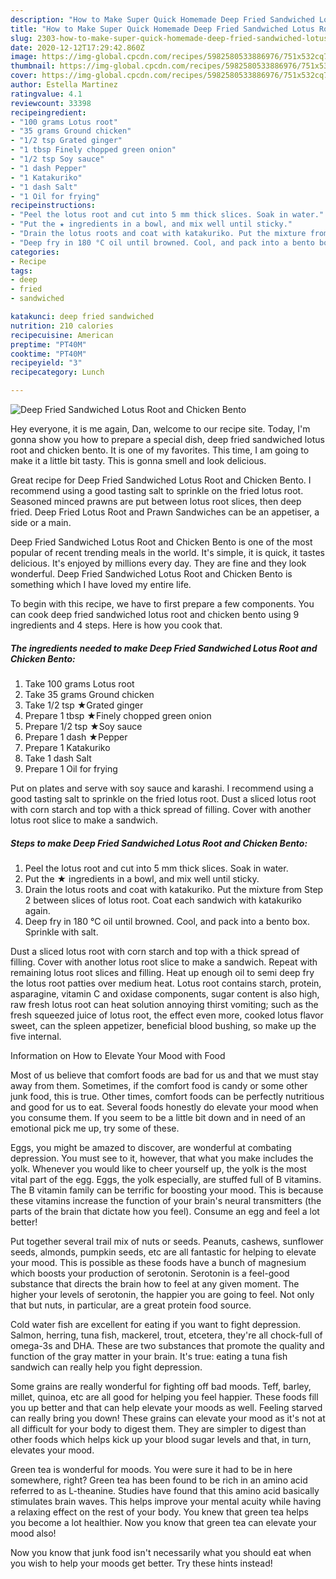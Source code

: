 ```yaml
---
description: "How to Make Super Quick Homemade Deep Fried Sandwiched Lotus Root and Chicken Bento"
title: "How to Make Super Quick Homemade Deep Fried Sandwiched Lotus Root and Chicken Bento"
slug: 2303-how-to-make-super-quick-homemade-deep-fried-sandwiched-lotus-root-and-chicken-bento
date: 2020-12-12T17:29:42.860Z
image: https://img-global.cpcdn.com/recipes/5982580533886976/751x532cq70/deep-fried-sandwiched-lotus-root-and-chicken-bento-recipe-main-photo.jpg
thumbnail: https://img-global.cpcdn.com/recipes/5982580533886976/751x532cq70/deep-fried-sandwiched-lotus-root-and-chicken-bento-recipe-main-photo.jpg
cover: https://img-global.cpcdn.com/recipes/5982580533886976/751x532cq70/deep-fried-sandwiched-lotus-root-and-chicken-bento-recipe-main-photo.jpg
author: Estella Martinez
ratingvalue: 4.1
reviewcount: 33398
recipeingredient:
- "100 grams Lotus root"
- "35 grams Ground chicken"
- "1/2 tsp Grated ginger"
- "1 tbsp Finely chopped green onion"
- "1/2 tsp Soy sauce"
- "1 dash Pepper"
- "1 Katakuriko"
- "1 dash Salt"
- "1 Oil for frying"
recipeinstructions:
- "Peel the lotus root and cut into 5 mm thick slices. Soak in water."
- "Put the ★ ingredients in a bowl, and mix well until sticky."
- "Drain the lotus roots and coat with katakuriko. Put the mixture from Step 2 between slices of lotus root. Coat each sandwich with katakuriko again."
- "Deep fry in 180 °C oil until browned. Cool, and pack into a bento box. Sprinkle with salt."
categories:
- Recipe
tags:
- deep
- fried
- sandwiched

katakunci: deep fried sandwiched 
nutrition: 210 calories
recipecuisine: American
preptime: "PT40M"
cooktime: "PT40M"
recipeyield: "3"
recipecategory: Lunch

---
```



![Deep Fried Sandwiched Lotus Root and Chicken Bento](https://img-global.cpcdn.com/recipes/5982580533886976/751x532cq70/deep-fried-sandwiched-lotus-root-and-chicken-bento-recipe-main-photo.jpg)

Hey everyone, it is me again, Dan, welcome to our recipe site. Today, I'm gonna show you how to prepare a special dish, deep fried sandwiched lotus root and chicken bento. It is one of my favorites. This time, I am going to make it a little bit tasty. This is gonna smell and look delicious.

Great recipe for Deep Fried Sandwiched Lotus Root and Chicken Bento. I recommend using a good tasting salt to sprinkle on the fried lotus root. Seasoned minced prawns are put between lotus root slices, then deep fried. Deep Fried Lotus Root and Prawn Sandwiches can be an appetiser, a side or a main.

Deep Fried Sandwiched Lotus Root and Chicken Bento is one of the most popular of recent trending meals in the world. It's simple, it is quick, it tastes delicious. It's enjoyed by millions every day. They are fine and they look wonderful. Deep Fried Sandwiched Lotus Root and Chicken Bento is something which I have loved my entire life.


To begin with this recipe, we have to first prepare a few components. You can cook deep fried sandwiched lotus root and chicken bento using 9 ingredients and 4 steps. Here is how you cook that.

<!--inarticleads1-->

##### The ingredients needed to make Deep Fried Sandwiched Lotus Root and Chicken Bento:

1. Take 100 grams Lotus root
1. Take 35 grams Ground chicken
1. Take 1/2 tsp ★Grated ginger
1. Prepare 1 tbsp ★Finely chopped green onion
1. Prepare 1/2 tsp ★Soy sauce
1. Prepare 1 dash ★Pepper
1. Prepare 1 Katakuriko
1. Take 1 dash Salt
1. Prepare 1 Oil for frying


Put on plates and serve with soy sauce and karashi. I recommend using a good tasting salt to sprinkle on the fried lotus root. Dust a sliced lotus root with corn starch and top with a thick spread of filling. Cover with another lotus root slice to make a sandwich. 

<!--inarticleads2-->

##### Steps to make Deep Fried Sandwiched Lotus Root and Chicken Bento:

1. Peel the lotus root and cut into 5 mm thick slices. Soak in water.
1. Put the ★ ingredients in a bowl, and mix well until sticky.
1. Drain the lotus roots and coat with katakuriko. Put the mixture from Step 2 between slices of lotus root. Coat each sandwich with katakuriko again.
1. Deep fry in 180 °C oil until browned. Cool, and pack into a bento box. Sprinkle with salt.


Dust a sliced lotus root with corn starch and top with a thick spread of filling. Cover with another lotus root slice to make a sandwich. Repeat with remaining lotus root slices and filling. Heat up enough oil to semi deep fry the lotus root patties over medium heat. Lotus root contains starch, protein, asparagine, vitamin C and oxidase components, sugar content is also high, raw fresh lotus root can heat solution annoying thirst vomiting; such as the fresh squeezed juice of lotus root, the effect even more, cooked lotus flavor sweet, can the spleen appetizer, beneficial blood bushing, so make up the five internal. 

Information on How to Elevate Your Mood with Food


Most of us believe that comfort foods are bad for us and that we must stay away from them. Sometimes, if the comfort food is candy or some other junk food, this is true. Other times, comfort foods can be perfectly nutritious and good for us to eat. Several foods honestly do elevate your mood when you consume them. If you seem to be a little bit down and in need of an emotional pick me up, try some of these.

Eggs, you might be amazed to discover, are wonderful at combating depression. You must see to it, however, that what you make includes the yolk. Whenever you would like to cheer yourself up, the yolk is the most vital part of the egg. Eggs, the yolk especially, are stuffed full of B vitamins. The B vitamin family can be terrific for boosting your mood. This is because these vitamins increase the function of your brain's neural transmitters (the parts of the brain that dictate how you feel). Consume an egg and feel a lot better!

Put together several trail mix of nuts or seeds. Peanuts, cashews, sunflower seeds, almonds, pumpkin seeds, etc are all fantastic for helping to elevate your mood. This is possible as these foods have a bunch of magnesium which boosts your production of serotonin. Serotonin is a feel-good substance that directs the brain how to feel at any given moment. The higher your levels of serotonin, the happier you are going to feel. Not only that but nuts, in particular, are a great protein food source.

Cold water fish are excellent for eating if you want to fight depression. Salmon, herring, tuna fish, mackerel, trout, etcetera, they're all chock-full of omega-3s and DHA. These are two substances that promote the quality and function of the gray matter in your brain. It's true: eating a tuna fish sandwich can really help you fight depression. 

Some grains are really wonderful for fighting off bad moods. Teff, barley, millet, quinoa, etc are all good for helping you feel happier. These foods fill you up better and that can help elevate your moods as well. Feeling starved can really bring you down! These grains can elevate your mood as it's not at all difficult for your body to digest them. They are simpler to digest than other foods which helps kick up your blood sugar levels and that, in turn, elevates your mood.

Green tea is wonderful for moods. You were sure it had to be in here somewhere, right? Green tea has been found to be rich in an amino acid referred to as L-theanine. Studies have found that this amino acid basically stimulates brain waves. This helps improve your mental acuity while having a relaxing effect on the rest of your body. You knew that green tea helps you become a lot healthier. Now you know that green tea can elevate your mood also!

Now you know that junk food isn't necessarily what you should eat when you wish to help your moods get better. Try  these hints  instead!

